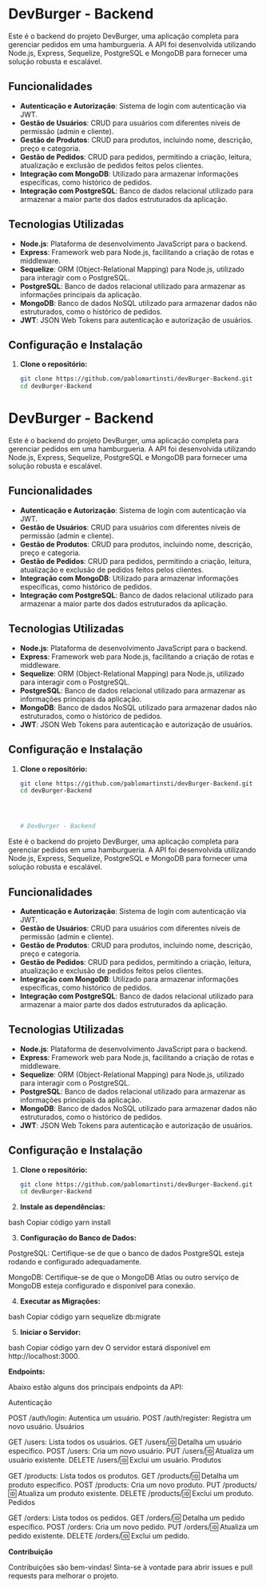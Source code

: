 # DevBurger - Backend

Este é o backend do projeto DevBurger, uma aplicação completa para gerenciar pedidos em uma hamburgueria. A API foi desenvolvida utilizando Node.js, Express, Sequelize, PostgreSQL e MongoDB para fornecer uma solução robusta e escalável.

## Funcionalidades

- **Autenticação e Autorização**: Sistema de login com autenticação via JWT.
- **Gestão de Usuários**: CRUD para usuários com diferentes níveis de permissão (admin e cliente).
- **Gestão de Produtos**: CRUD para produtos, incluindo nome, descrição, preço e categoria.
- **Gestão de Pedidos**: CRUD para pedidos, permitindo a criação, leitura, atualização e exclusão de pedidos feitos pelos clientes.
- **Integração com MongoDB**: Utilizado para armazenar informações específicas, como histórico de pedidos.
- **Integração com PostgreSQL**: Banco de dados relacional utilizado para armazenar a maior parte dos dados estruturados da aplicação.

## Tecnologias Utilizadas

- **Node.js**: Plataforma de desenvolvimento JavaScript para o backend.
- **Express**: Framework web para Node.js, facilitando a criação de rotas e middleware.
- **Sequelize**: ORM (Object-Relational Mapping) para Node.js, utilizado para interagir com o PostgreSQL.
- **PostgreSQL**: Banco de dados relacional utilizado para armazenar as informações principais da aplicação.
- **MongoDB**: Banco de dados NoSQL utilizado para armazenar dados não estruturados, como o histórico de pedidos.
- **JWT**: JSON Web Tokens para autenticação e autorização de usuários.

## Configuração e Instalação

1. **Clone o repositório:**

   ```bash
   git clone https://github.com/pablomartinsti/devBurger-Backend.git
   cd devBurger-Backend
# DevBurger - Backend

Este é o backend do projeto DevBurger, uma aplicação completa para gerenciar pedidos em uma hamburgueria. A API foi desenvolvida utilizando Node.js, Express, Sequelize, PostgreSQL e MongoDB para fornecer uma solução robusta e escalável.

## Funcionalidades

- **Autenticação e Autorização**: Sistema de login com autenticação via JWT.
- **Gestão de Usuários**: CRUD para usuários com diferentes níveis de permissão (admin e cliente).
- **Gestão de Produtos**: CRUD para produtos, incluindo nome, descrição, preço e categoria.
- **Gestão de Pedidos**: CRUD para pedidos, permitindo a criação, leitura, atualização e exclusão de pedidos feitos pelos clientes.
- **Integração com MongoDB**: Utilizado para armazenar informações específicas, como histórico de pedidos.
- **Integração com PostgreSQL**: Banco de dados relacional utilizado para armazenar a maior parte dos dados estruturados da aplicação.

## Tecnologias Utilizadas

- **Node.js**: Plataforma de desenvolvimento JavaScript para o backend.
- **Express**: Framework web para Node.js, facilitando a criação de rotas e middleware.
- **Sequelize**: ORM (Object-Relational Mapping) para Node.js, utilizado para interagir com o PostgreSQL.
- **PostgreSQL**: Banco de dados relacional utilizado para armazenar as informações principais da aplicação.
- **MongoDB**: Banco de dados NoSQL utilizado para armazenar dados não estruturados, como o histórico de pedidos.
- **JWT**: JSON Web Tokens para autenticação e autorização de usuários.

## Configuração e Instalação

1. **Clone o repositório:**

   ```bash
   git clone https://github.com/pablomartinsti/devBurger-Backend.git
   cd devBurger-Backend




   # DevBurger - Backend

Este é o backend do projeto DevBurger, uma aplicação completa para gerenciar pedidos em uma hamburgueria. A API foi desenvolvida utilizando Node.js, Express, Sequelize, PostgreSQL e MongoDB para fornecer uma solução robusta e escalável.

## Funcionalidades

- **Autenticação e Autorização**: Sistema de login com autenticação via JWT.
- **Gestão de Usuários**: CRUD para usuários com diferentes níveis de permissão (admin e cliente).
- **Gestão de Produtos**: CRUD para produtos, incluindo nome, descrição, preço e categoria.
- **Gestão de Pedidos**: CRUD para pedidos, permitindo a criação, leitura, atualização e exclusão de pedidos feitos pelos clientes.
- **Integração com MongoDB**: Utilizado para armazenar informações específicas, como histórico de pedidos.
- **Integração com PostgreSQL**: Banco de dados relacional utilizado para armazenar a maior parte dos dados estruturados da aplicação.

## Tecnologias Utilizadas

- **Node.js**: Plataforma de desenvolvimento JavaScript para o backend.
- **Express**: Framework web para Node.js, facilitando a criação de rotas e middleware.
- **Sequelize**: ORM (Object-Relational Mapping) para Node.js, utilizado para interagir com o PostgreSQL.
- **PostgreSQL**: Banco de dados relacional utilizado para armazenar as informações principais da aplicação.
- **MongoDB**: Banco de dados NoSQL utilizado para armazenar dados não estruturados, como o histórico de pedidos.
- **JWT**: JSON Web Tokens para autenticação e autorização de usuários.

## Configuração e Instalação

1. **Clone o repositório:**

   ```bash
   git clone https://github.com/pablomartinsti/devBurger-Backend.git
   cd devBurger-Backend

3. **Instale as dependências:**


bash
Copiar código
yarn install

3. **Configuração do Banco de Dados:**


PostgreSQL: Certifique-se de que o banco de dados PostgreSQL esteja rodando e configurado adequadamente.

MongoDB: Certifique-se de que o MongoDB Atlas ou outro serviço de MongoDB esteja configurado e disponível para conexão.

4. **Executar as Migrações:**

bash
Copiar código
yarn sequelize db:migrate

5. **Iniciar o Servidor:**

bash
Copiar código
yarn dev
O servidor estará disponível em http://localhost:3000.

 **Endpoints:**

Abaixo estão alguns dos principais endpoints da API:

Autenticação

POST /auth/login: Autentica um usuário.
POST /auth/register: Registra um novo usuário.
Usuários

GET /users: Lista todos os usuários.
GET /users/:id: Detalha um usuário específico.
POST /users: Cria um novo usuário.
PUT /users/:id: Atualiza um usuário existente.
DELETE /users/:id: Exclui um usuário.
Produtos

GET /products: Lista todos os produtos.
GET /products/:id: Detalha um produto específico.
POST /products: Cria um novo produto.
PUT /products/:id: Atualiza um produto existente.
DELETE /products/:id: Exclui um produto.
Pedidos

GET /orders: Lista todos os pedidos.
GET /orders/:id: Detalha um pedido específico.
POST /orders: Cria um novo pedido.
PUT /orders/:id: Atualiza um pedido existente.
DELETE /orders/:id: Exclui um pedido.

 **Contribuição**

Contribuições são bem-vindas! Sinta-se à vontade para abrir issues e pull requests para melhorar o projeto.
   





